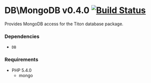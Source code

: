 # DB\MongoDB v0.4.0 [![Build Status](https://travis-ci.org/titon/db-mongodb.png)](https://travis-ci.org/titon/db-mongodb) #

Provides MongoDB access for the Titon database package.

### Dependencies ###

* `DB`

### Requirements ###

* PHP 5.4.0
    * mongo